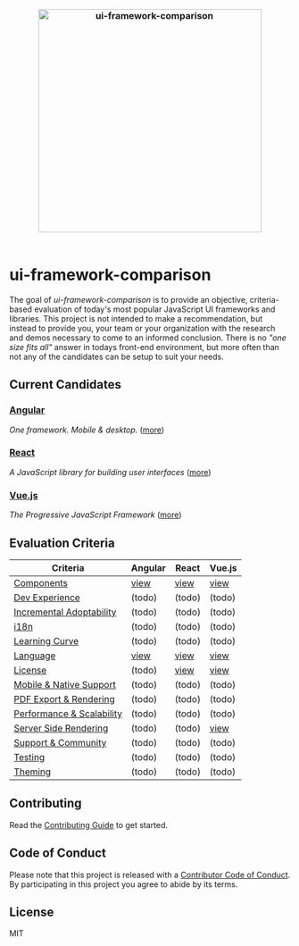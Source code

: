 <h3 align="center">
	<br>
	<img width="400" src="https://rawgit.com/brandon93s/ui-framework-comparison/master/media/logos.svg" alt="ui-framework-comparison" />
	<br>
    <br>
</h1>

# ui-framework-comparison

The goal of *ui-framework-comparison* is to provide an objective, criteria-based evaluation of today's most popular JavaScript UI frameworks and libraries. This project is not intended to make a recommendation, but instead to provide you, your team or your organization with the research and demos necessary to come to an informed conclusion. There is no *"one size fits all"* answer in todays front-end environment, but more often than not any of the candidates can be setup to suit your needs. 

## Current Candidates

### [Angular](/angular) 
*One framework. Mobile & desktop.* ([more](/angular)) 

### [React](/react) 
*A JavaScript library for building user interfaces* ([more](/react)) 

### [Vue.js](/vuejs) 
*The Progressive JavaScript Framework* ([more](/vuejs)) 



## Evaluation Criteria

| Criteria                                                          | Angular                     | React                     | Vue.js                    |
| ----------------------------------------------------------------- | --------------------------- | ------------------------- | ------------------------- |
| [Components](/criteria/components.md)                             | [view](/angular/components) | [view](/react/components) | [view](/vuejs/components) |
| [Dev Experience](/criteria/dev-experience.md)                     | (todo)                      | (todo)                    | (todo)                    |
| [Incremental Adoptability](/criteria/incremental-adoptability.md) | (todo)                      | (todo)                    | (todo)                    |
| [i18n](/criteria/i13n.md)                                         | (todo)                      | (todo)                    | (todo)                    |
| [Learning Curve](/criteria/learning-curve.md)                     | (todo)                      | (todo)                    | (todo)                    |
| [Language](/criteria/languages.md)                                | [view](/angular/languages)  | [view](/react/languages)  | [view](/vuejs/languages)  |
| [License](/criteria/licensing.md)                                 | (todo)                      | [view](/react/licensing)  | [view](/vuejs/licensing)  |
| [Mobile & Native Support](/criteria/mobile-native-support.md)     | (todo)                      | (todo)                    | (todo)                    |
| [PDF Export & Rendering](/criteria/pdf-export-rendering.md)       | (todo)                      | (todo)                    | (todo)                    |
| [Performance & Scalability](/criteria/performance-scalability.md) | (todo)                      | (todo)                    | (todo)                    |
| [Server Side Rendering](/criteria/ssr.md)                         | (todo)                      | (todo)                    | [view](/vuejs/ssr)        |
| [Support & Community](/criteria/support-community.md)             | (todo)                      | (todo)                    | (todo)                    |
| [Testing](/criteria/testing.md)                                   | (todo)                      | (todo)                    | (todo)                    |
| [Theming](/criteria/theming.md)                                   | (todo)                      | (todo)                    | (todo)                    |

## Contributing
Read the [Contributing Guide](contributing.md) to get started.

## Code of Conduct
Please note that this project is released with a [Contributor Code of Conduct](code-of-conduct.md). By participating in this project you agree to abide by its terms.

## License
MIT